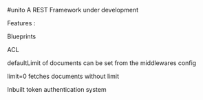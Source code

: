 #unito
A REST Framework under development

Features :

Blueprints

ACL

defaultLimit of documents can be set from the middlewares config

limit=0 fetches documents without limit

Inbuilt token authentication system

